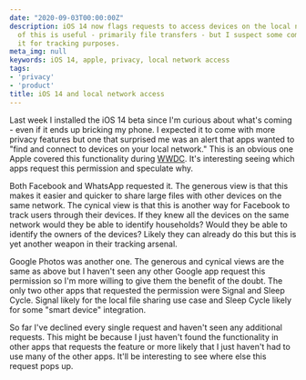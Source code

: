 ```yaml
---
date: "2020-09-03T00:00:00Z"
description: iOS 14 now flags requests to access devices on the local network. Some
  of this is useful - primarily file transfers - but I suspect some companies want
  it for tracking purposes.
meta_img: null
keywords: iOS 14, apple, privacy, local network access
tags:
- 'privacy'
- 'product'
title: iOS 14 and local network access
---
```


Last week I installed the iOS 14 beta since I'm curious about what's coming - even if it ends up bricking my phone. I expected it to come with more privacy features but one that surprised me was an alert that apps wanted to "find and connect to devices on your local network." This is an obvious one Apple covered this functionality during [WWDC](https://developer.apple.com/videos/play/wwdc2020/10110/). It's interesting seeing which apps request this permission and speculate why.

Both Facebook and WhatsApp requested it. The generous view is that this makes it easier and quicker to share large files with other devices on the same network. The cynical view is that this is another way for Facebook to track users through their devices. If they knew all the devices on the same network would they be able to identify households? Would they be able to identify the owners of the devices? Likely they can already do this but this is yet another weapon in their tracking arsenal.

Google Photos was another one. The generous and cynical views are the same as above but I haven't seen any other Google app request this permission so I'm more willing to give them the benefit of the doubt. The only two other apps that requested the permission were Signal and Sleep Cycle. Signal likely for the local file sharing use case and Sleep Cycle likely for some "smart device" integration.

So far I've declined every single request and haven't seen any additional requests. This might be because I just haven't found the functionality in other apps that requests the feature or more likely that I just haven't had to use many of the other apps. It'll be interesting to see where else this request pops up.
